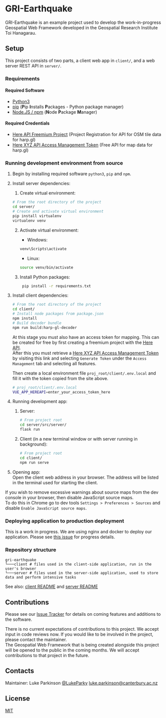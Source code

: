 # GRI-Earthquake

GRI-Earthquake is an example project used to develop the work-in-progress Geospatial Web Framework developed in the
Geospatial Research Institute Toi Hanagarau.

## Setup

This project consists of two parts, a client web app in `client/`, and a web server REST API in `server/`.

### Requirements
#### Required Software
* [Python3](https://www.python.org/downloads/)
* [pip](https://pypi.org/project/pip/) (**P**ip **I**nstalls **P**ackages - Python package manager)
* [Node.JS / npm](https://nodejs.org) (**N**ode **P**ackage **M**anager)
  
#### Required Credentials
* [Here API Freemium Project](https://developer.here.com/projects) (Project Registration for API for OSM tile data for harp.gl)
* [Here XYZ API Access Management Token](https://xyz.api.here.com/token-ui/accessmgmt.html) (Free API for map data for harp.gl)


### Running development environment from source
1. Begin by installing required software `python3`, `pip` and `npm`.
2. Install server dependencies:
    1. Create virtual environment:
    ```bash
    # From the root directory of the project
    cd server/
    # Create and activate virtual environment
    pip install virtualenv
    virtualenv venv
    ```
    2. Activate virtual environment:
        - Windows:
       ```cmd
       venv\Scripts\activate
       ```

        - Linux:
       ```bash
       source venv/bin/activate
       ```
    3. Install Python packages:
       ```bash
        pip install -r requirements.txt 
       ```


3. Install client dependencies:

    ```bash
    # From the root directory of the project
    cd client/
    # Install node packages from package.json
    npm install
    # Build decoder bundle
    npm run build:harp-gl-decoder
    ```
   At this stage you must also have an access token for mapping. This can be created for free by first creating a freemium project with the 
   [Here API](https://developer.here.com/projects).  
   After this you must retrieve a [Here XYZ API Access Management Token](https://xyz.api.here.com/token-ui/accessmgmt.html) 
   by visiting this link and selecting `Generate Token` under the `Access Management` tab and selecting all features.
   
   Then create a local environment file `proj_root/client/.env.local` and fill it with the token copied from the site above.
   ```bash
   # proj_root/client/.env.local
   VUE_APP_HEREAPI=enter_your_access_token_here
   ```

4. Running development app:
    1. Server:
        ```bash
        # From project root
        cd server/src/server/
        flask run
        ```
   2. Client (in a new terminal window or with server running in background):
        ```bash
        # From project root
        cd client/
        npm run serve
        ```

5. Opening app:  
Open the client web address in your browser. The address will be listed in the terminal used for starting the client.
      
If you wish to remove excessive warnings about source maps from the dev console in your browser, then disable JavaScript source maps.  
To do this in Chrome go to dev tools `Settings > Preferences > Sources` and disable `Enable JavaScript source maps`.


### Deploying application to production deployment
This is a work in progress. We are using nginx and docker to deploy our application.
Please see [this issue](https://github.com/LukeParky/gri-earthquake/issues/9) for progress details.

### Repository structure
```tree
gri-earthquake
└───client # files used in the client-side application, run in the user's browser  
└───server # files used in the server-side application, used to store data and perform intensive tasks
```
See also: [client README](client/README.md) and [server README](server/README.md)

## Contributions
Please see our [Issue Tracker](https://github.com/LukeParky/gri-earthquake/issues)   for details on coming features and additions to the software.

There is no current expectations of contributions to this project. We accept input in code reviews now. 
If you would like to be involved in the project, please contact the maintainer.  
The Geospatial Web Framework that is
being created alongside this project will be opened to the public in the coming months. We will
accept contributions to that project in the future.


## Contacts
Maintainer: Luke Parkinson [@LukeParky](https://github.com/LukeParky/)
[luke.parkinson@canterbury.ac.nz](mailto:luke.parkinson@canterbury.ac.nz)

## License

[MIT](https://LukeParky/gri-earthquake/blob/master/LICENSE)